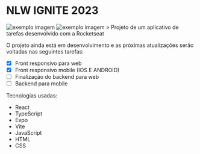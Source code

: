 # NLW IGNITE 2023

<!---Esses são exemplos. Veja https://shields.io para outras pessoas ou para personalizar este conjunto de escudos. Você pode querer incluir dependências, status do projeto e informações de licença aqui--->

<img src="https://offerwise-images.s3.us-east-1.amazonaws.com/gen/zr/WEB.jpg" alt="exemplo imagem">
<img src="https://offerwise-images.s3.us-east-1.amazonaws.com/gen/zr/MOBILE.jpg" alt="exemplo imagem">
> Projeto de um aplicativo de tarefas desenvolvido com a Rocketseat

O projeto ainda está em desenvolvimento e as próximas atualizações serão voltadas nas seguintes tarefas:

- [x] Front responsivo para web
- [x] Front responsivo mobile (IOS E ANDROID)
- [ ] Finalização do backend para web
- [ ] Backend para mobile

Tecnologias usadas:
- React
- TypeScript
- Expo
- Vite
- JavaScript
- HTML
- CSS
